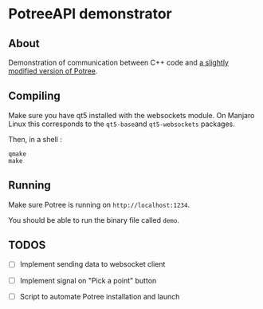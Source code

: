 # PotreeAPI demonstrator

## About
Demonstration of communication between C++ code and [a slightly modified version of Potree](https://github.com/Stakhan/potree).

## Compiling
Make sure you have qt5 installed with the websockets module. On Manjaro Linux this corresponds to the `qt5-base`and `qt5-websockets` packages.

Then, in a shell :
```
qmake
make
```
## Running
Make sure Potree is running on `http://localhost:1234`.

You should be able to run the binary file called `demo`.

## TODOS
+ [ ] Implement sending data to websocket client
+ [ ] Implement signal on "Pick a point" button
+ [ ] Script to automate Potree installation and launch 

